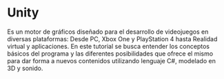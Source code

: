 # Unity

Es un motor de gráficos diseñado para el desarrollo de videojuegos en diversas plataformas: Desde PC, Xbox One y PlayStation 4 hasta Realidad virtual y aplicaciones. En este tutorial se busca entender los conceptos básicos del programa y las diferentes posibilidades que ofrece el mismo  para dar forma a nuevos contenidos utilizando lenguaje C#, modelado en 3D y sonido.
